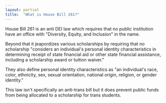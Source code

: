 ```yaml
---
layout: partial
title:  "What is House Bill 261?"
---
```


House Bill 261 is an anti DEI law which requires that no public institution have an office with "Diversity, Equity, and Inclusion" in the name.

Beyond that it jeapordizes various scholarships by requiring that no scholarship "considers an individual's personal identity characteristics in determining receipt of state financial aid or other state financial assistance, including a scholarship award or tuition waiver."

They also define personal identity characteristics as "an individual's race, color, ethnicity, sex, sexual orientation, national origin, religion, or gender identity."

This law isn't specifically an anti-trans bill but it does prevent public funds from being allocated to a scholarship for trans students.